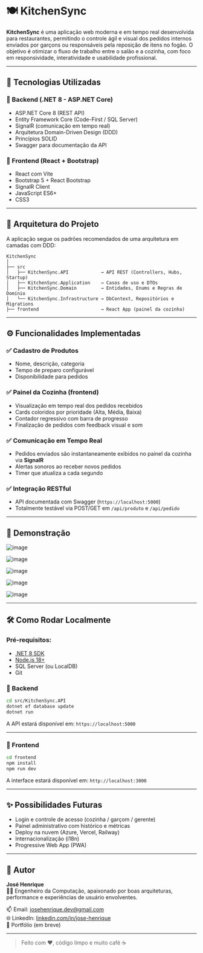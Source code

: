 # 🍽️ KitchenSync

**KitchenSync** é uma aplicação web moderna e em tempo real desenvolvida para restaurantes, permitindo o controle ágil e visual dos pedidos internos enviados por garçons ou responsáveis pela reposição de itens no fogão. O objetivo é otimizar o fluxo de trabalho entre o salão e a cozinha, com foco em responsividade, interatividade e usabilidade profissional.

---

## 🚀 Tecnologias Utilizadas

### 🔧 Backend (.NET 8 - ASP.NET Core)
- ASP.NET Core 8 (REST API)
- Entity Framework Core (Code-First / SQL Server)
- SignalR (comunicação em tempo real)
- Arquitetura Domain-Driven Design (DDD)
- Princípios SOLID
- Swagger para documentação da API

### 🎨 Frontend (React + Bootstrap)
- React com Vite
- Bootstrap 5 + React Bootstrap
- SignalR Client
- JavaScript ES6+
- CSS3

---

## 🧠 Arquitetura do Projeto

A aplicação segue os padrões recomendados de uma arquitetura em camadas com DDD:

```
KitchenSync
│
├── src
│   ├── KitchenSync.API            → API REST (Controllers, Hubs, Startup)
│   ├── KitchenSync.Application    → Casos de uso e DTOs
│   ├── KitchenSync.Domain         → Entidades, Enums e Regras de Domínio
│   └── KitchenSync.Infrastructure → DbContext, Repositórios e Migrations
├── frontend                       → React App (painel da cozinha)
```

---

## ⚙️ Funcionalidades Implementadas

### ✅ Cadastro de Produtos
- Nome, descrição, categoria
- Tempo de preparo configurável
- Disponibilidade para pedidos

### ✅ Painel da Cozinha (frontend)
- Visualização em tempo real dos pedidos recebidos
- Cards coloridos por prioridade (Alta, Média, Baixa)
- Contador regressivo com barra de progresso
- Finalização de pedidos com feedback visual e som

### ✅ Comunicação em Tempo Real
- Pedidos enviados são instantaneamente exibidos no painel da cozinha via **SignalR**
- Alertas sonoros ao receber novos pedidos
- Timer que atualiza a cada segundo

### ✅ Integração RESTful
- API documentada com Swagger (`https://localhost:5000`)
- Totalmente testável via POST/GET em `/api/produto` e `/api/pedido`

---

## 📸 Demonstração

![image](https://github.com/user-attachments/assets/47c44f51-bad5-44d8-8325-3680a814202c)

![image](https://github.com/user-attachments/assets/7e374fd2-aee9-4f84-9bcd-14a334800fe5)

![image](https://github.com/user-attachments/assets/41b37b77-edd1-4b57-a3e4-e0ac0554654c)

![image](https://github.com/user-attachments/assets/76222a2e-1bdf-4a8e-8cb2-42c9962fb263)

![image](https://github.com/user-attachments/assets/146b43ec-1e8b-43c4-99bf-d2123bfb3935)


---

## 🛠️ Como Rodar Localmente

### Pré-requisitos:
- [.NET 8 SDK](https://dotnet.microsoft.com/en-us/download)
- [Node.js 18+](https://nodejs.org/)
- SQL Server (ou LocalDB)
- Git

### 🔧 Backend

```bash
cd src/KitchenSync.API
dotnet ef database update
dotnet run
```

A API estará disponível em: `https://localhost:5000`

---

### 🎯 Frontend

```bash
cd frontend
npm install
npm run dev
```

A interface estará disponível em: `http://localhost:3000`

---

## ✨ Possibilidades Futuras

- Login e controle de acesso (cozinha / garçom / gerente)
- Painel administrativo com histórico e métricas
- Deploy na nuvem (Azure, Vercel, Railway)
- Internacionalização (i18n)
- Progressive Web App (PWA)

---

## 🤝 Autor

**José Henrique**  
👨‍💻 Engenheiro da Computação, apaixonado por boas arquiteturas, performance e experiências de usuário envolventes.

📫 Email: josehenrique.dev@gmail.com  
🌐 LinkedIn: [linkedin.com/in/jose-henrique](https://linkedin.com/in/jose-henrique)  
📂 Portfólio (em breve)

---

> Feito com ❤️, código limpo e muito café ☕
